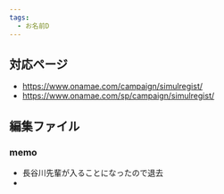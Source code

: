 ```yaml
---
tags:
  - お名前D
---
```


## 対応ページ
- https://www.onamae.com/campaign/simulregist/
- https://www.onamae.com/sp/campaign/simulregist/


## 編集ファイル


### memo
- 長谷川先輩が入ることになったので退去
- 